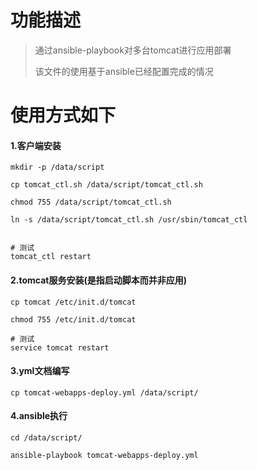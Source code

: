 功能描述
=======

> 通过ansible-playbook对多台tomcat进行应用部署
> 
> 该文件的使用基于ansible已经配置完成的情况


使用方式如下
===========

#### 1.客户端安装

```
mkdir -p /data/script

cp tomcat_ctl.sh /data/script/tomcat_ctl.sh

chmod 755 /data/script/tomcat_ctl.sh

ln -s /data/script/tomcat_ctl.sh /usr/sbin/tomcat_ctl


# 测试
tomcat_ctl restart 

```


#### 2.tomcat服务安装(是指启动脚本而并非应用)

```
cp tomcat /etc/init.d/tomcat

chmod 755 /etc/init.d/tomcat

# 测试
service tomcat restart
```


#### 3.yml文档编写

```
cp tomcat-webapps-deploy.yml /data/script/

```
   
#### 4.ansible执行

```
cd /data/script/

ansible-playbook tomcat-webapps-deploy.yml

```
   